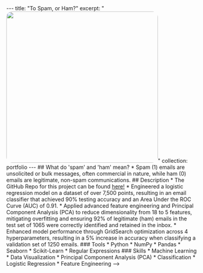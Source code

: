 <!-->
---
title: "To Spam, or Ham?"
excerpt: "<img style='border-radius:15px; width: 400px;' src='../images/spam.webp'>"

collection: portfolio
---

## What do 'spam' and 'ham' mean? 
* Spam (1) emails are unsolicited or bulk messages, often commercial in nature, while ham (0) emails are legitimate, non-spam communications.

## Description 
* The GitHub Repo for this project can be found <a href = "https://github.com/brandonconcepcion/Spam-vs-Ham/tree/main" target = "_blank">here!</a>
* Engineered a logistic regression model on a dataset of over 7,500 points, resulting in an email classifier that achieved 90% testing accuracy and an Area Under the ROC Curve (AUC) of 0.91.
* Applied advanced feature engineering and Principal Component Analysis (PCA) to reduce dimensionality from 18 to 5 features, mitigating overfitting and ensuring 92% of legitimate (ham) emails in the test set of 1065 were correctly identified and retained in the inbox.
* Enhanced model performance through GridSearch optimization across 4 hyperparameters, resulting in a 5% increase in accuracy when classifying a validation set of 1250 emails.

### Tools
* Python 
* NumPy
* Pandas
* Seaborn
* Scikit-Learn 
* Regular Expressions

### Skills
* Machine Learning 
* Data Visualization
* Principal Component Analysis (PCA)
* Classification 
* Logistic Regression
* Feature Engineering
-->